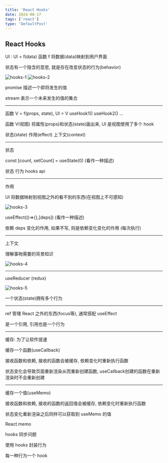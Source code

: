 ```yaml
---
title: 'React Hooks'
date: 2024-08-17
tags: ['react']
type: 'DefaultPost'
---
```


## React Hooks

UI : UI = f(data) 函数 f 将数据(data)映射到用户界面

状态有一个隐含的意思, 就是存在改变状态的行为(behavior)

![hooks-1](https://cdn.jsdelivr.net/gh/Viskeyy/uPic@master/uPic/0816-vbdJAR.png)
![hooks-2](https://cdn.jsdelivr.net/gh/Viskeyy/uPic@master/uPic/0816-I2cGj5.png)

promise 描述一个即将发生的值

stream 表示一个未来发生的值的集合

---

函数 V = f(props, state), UI = V useHook1() useHook2() ...

函数 V(视图) 将属性(props)和状态(state)画出来, UI 是视图使用了多个 hook

状态(state) 作用(effect) 上下文(context)

---

状态

const [count, setCount] = useState(0)    (看作一种描述)

状态      行为          hooks api

---

作用

UI 将数据映射到视图之外的看不到的东西(在视图上不可感知)

![hooks-3](https://cdn.jsdelivr.net/gh/Viskeyy/uPic@master/uPic/0816-db6ioL.png)

useEffect(()=>{},[deps])     (看作一种描述)

依赖 deps 变化的作用, 如果不写, 则是依赖变化变化的作用 (每次执行)

---

上下文

理解事物需要的背景知识

![hooks-4](https://cdn.jsdelivr.net/gh/Viskeyy/uPic@master/uPic/0816-HOwxCB.png)

---

useReducer (redux)

![hooks-5](https://cdn.jsdelivr.net/gh/Viskeyy/uPic@master/uPic/0816-qZ9uKI.png)

一个状态(state)拥有多个行为

---

ref 管理 React 之外的东西(focus等), 通常搭配 useEffect

是一个引用, 引用也是一个行为

---

缓存: 为了让软件提速

缓存一个函数(useCallback)

接收函数和依赖, 接收的函数会被缓存, 依赖变化时重新执行函数

状态变化会导致页面重新渲染从而重新创建函数, useCallback创建的函数在重新渲染时不会重新创建

---

缓存一个值(useMemo)

接收函数和依赖, 接收的函数的返回值会被缓存, 依赖变化时重新执行函数

状态变化重新渲染之后同样可以获取到 useMemo 的值

React.memo

hooks 同步问题

使用 hooks 封装行为

每一种行为一个 hook
